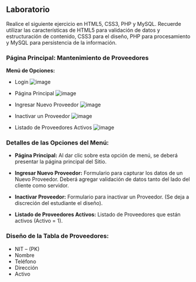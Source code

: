 ## Laboratorio

Realice el siguiente ejercicio en HTML5, CSS3, PHP y MySQL. Recuerde utilizar las características de HTML5 para validación de datos y estructuración de contenido, CSS3 para el diseño, PHP para procesamiento y MySQL para persistencia de la información.

### Página Principal: Mantenimiento de Proveedores

**Menú de Opciones:**
- Login
![image](https://github.com/user-attachments/assets/4e97b63e-df2c-44de-9343-581ef655b06a)

- Página Principal
![image](https://github.com/user-attachments/assets/003932e2-92a6-4197-9893-e37c22813717)


- Ingresar Nuevo Proveedor
![image](https://github.com/user-attachments/assets/d1e69a3b-ce60-4b78-9dc7-420e40ed3197)


- Inactivar un Proveedor
![image](https://github.com/user-attachments/assets/da5eac5d-1076-4898-8011-aa0af865fb27)


- Listado de Proveedores Activos
![image](https://github.com/user-attachments/assets/bcc9475d-8e34-43e8-847e-7d9903e1a819)


### Detalles de las Opciones del Menú:

- **Página Principal:** Al dar clic sobre esta opción de menú, se deberá presentar la página principal del Sitio.

- **Ingresar Nuevo Proveedor:** Formulario para capturar los datos de un Nuevo Proveedor. Deberá agregar validación de datos tanto del lado del cliente como servidor.

- **Inactivar Proveedor:** Formulario para inactivar un Proveedor. (Se deja a discreción del estudiante el diseño).

- **Listado de Proveedores Activos:** Listado de Proveedores que están activos (Activo = 1).

### Diseño de la Tabla de Proveedores:

- NIT – (PK)
- Nombre
- Teléfono
- Dirección
- Activo
